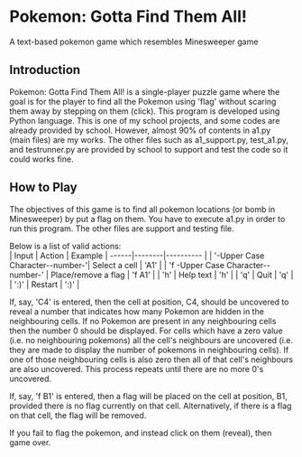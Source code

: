 # Pokemon: Gotta Find Them All!
A text-based pokemon game which resembles Minesweeper game

## Introduction
Pokemon: Gotta Find Them All! is a single-player puzzle game where the goal is for the player to find all the Pokemon using 'flag' without scaring them away by stepping on them (click). This program is developed using Python language. This is one of my school projects, and some codes are already provided by school. However, almost 90% of contents in a1.py (main files) are my works. The other files such as a1_support.py, test_a1.py, and testrunner.py are provided by school to support and test the code so it could works fine. 

## How to Play
The objectives of this game is to find all pokemon locations (or bomb in Minesweeper) by put a flag on them. You have to execute a1.py in order to run this program. The other files are support and testing file.

Below is a list of valid actions:  
| Input | Action | Example |
------|--------|---------- |
| '-Upper Case Character--number-'| Select a cell | 'A1' |
| 'f -Upper Case Character--number-' | Place/remove a flag | 'f A1' |
| 'h' | Help text | 'h' |
| 'q' | Quit | 'q' |
| ':)' | Restart | ':)' |

If, say, 'C4' is entered, then the cell at position, C4, should be uncovered to reveal a number that indicates how many Pokemon are hidden in the neighbouring cells. If no Pokemon are present in any neighbouring cells then the number 0 should be displayed. For cells which have a zero value (i.e. no neighbouring pokemons) all the cell's neighbours are uncovered (i.e. they are made to display the number of pokemons in neighbouring cells). If one of those neighbouring cells is also zero then all of that cell's neighbours are also uncovered. This process repeats until there are no more 0's uncovered.  

If, say, 'f B1' is entered, then a flag will be placed on the cell at position, B1, provided there is no flag currently on that cell. Alternatively, if there is a flag on that cell, the flag will be removed.  

If you fail to flag the pokemon, and instead click on them (reveal), then game over. 
